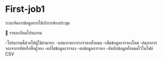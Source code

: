 # First-job1
ระบบจัดการข้อมูลการใช้บริการห้องประชุม

📘 รายละเอียดโปรแกรม

-โปรแกรมนี้ช่วยให้ผู้ใช้สามารถ:
-แสดงรายการการจองทั้งหมด
-เพิ่มข้อมูลการจองใหม่
-ค้นหาการจองจากรหัสหรือชื่อผู้จอง
-แก้ไขข้อมูลการจอง
-ลบข้อมูลการจอง
-บันทึกข้อมูลทั้งหมดไว้ในไฟล์ CSV

